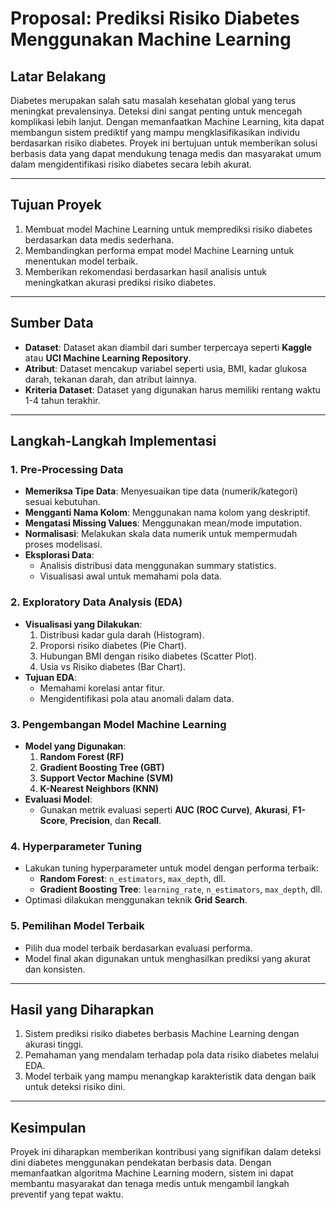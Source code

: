 # Proposal: Prediksi Risiko Diabetes Menggunakan Machine Learning

## **Latar Belakang**
Diabetes merupakan salah satu masalah kesehatan global yang terus meningkat prevalensinya. Deteksi dini sangat penting untuk mencegah komplikasi lebih lanjut. Dengan memanfaatkan Machine Learning, kita dapat membangun sistem prediktif yang mampu mengklasifikasikan individu berdasarkan risiko diabetes. Proyek ini bertujuan untuk memberikan solusi berbasis data yang dapat mendukung tenaga medis dan masyarakat umum dalam mengidentifikasi risiko diabetes secara lebih akurat.

---

## **Tujuan Proyek**
1. Membuat model Machine Learning untuk memprediksi risiko diabetes berdasarkan data medis sederhana.
2. Membandingkan performa empat model Machine Learning untuk menentukan model terbaik.
3. Memberikan rekomendasi berdasarkan hasil analisis untuk meningkatkan akurasi prediksi risiko diabetes.

---

## **Sumber Data**
- **Dataset**: Dataset akan diambil dari sumber terpercaya seperti **Kaggle** atau **UCI Machine Learning Repository**.
- **Atribut**: Dataset mencakup variabel seperti usia, BMI, kadar glukosa darah, tekanan darah, dan atribut lainnya.
- **Kriteria Dataset**: Dataset yang digunakan harus memiliki rentang waktu 1-4 tahun terakhir.

---

## **Langkah-Langkah Implementasi**

### **1. Pre-Processing Data**
- **Memeriksa Tipe Data**: Menyesuaikan tipe data (numerik/kategori) sesuai kebutuhan.
- **Mengganti Nama Kolom**: Menggunakan nama kolom yang deskriptif.
- **Mengatasi Missing Values**: Menggunakan mean/mode imputation.
- **Normalisasi**: Melakukan skala data numerik untuk mempermudah proses modelisasi.
- **Eksplorasi Data**: 
  - Analisis distribusi data menggunakan summary statistics.
  - Visualisasi awal untuk memahami pola data.

### **2. Exploratory Data Analysis (EDA)**
- **Visualisasi yang Dilakukan**:
  1. Distribusi kadar gula darah (Histogram).
  2. Proporsi risiko diabetes (Pie Chart).
  3. Hubungan BMI dengan risiko diabetes (Scatter Plot).
  4. Usia vs Risiko diabetes (Bar Chart).
- **Tujuan EDA**:
  - Memahami korelasi antar fitur.
  - Mengidentifikasi pola atau anomali dalam data.

### **3. Pengembangan Model Machine Learning**
- **Model yang Digunakan**:
  1. **Random Forest (RF)**
  2. **Gradient Boosting Tree (GBT)**
  3. **Support Vector Machine (SVM)**
  4. **K-Nearest Neighbors (KNN)**
- **Evaluasi Model**:
  - Gunakan metrik evaluasi seperti **AUC (ROC Curve)**, **Akurasi**, **F1-Score**, **Precision**, dan **Recall**.

### **4. Hyperparameter Tuning**
- Lakukan tuning hyperparameter untuk model dengan performa terbaik:
  - **Random Forest**: `n_estimators`, `max_depth`, dll.
  - **Gradient Boosting Tree**: `learning_rate`, `n_estimators`, `max_depth`, dll.
- Optimasi dilakukan menggunakan teknik **Grid Search**.

### **5. Pemilihan Model Terbaik**
- Pilih dua model terbaik berdasarkan evaluasi performa.
- Model final akan digunakan untuk menghasilkan prediksi yang akurat dan konsisten.

---

## **Hasil yang Diharapkan**
1. Sistem prediksi risiko diabetes berbasis Machine Learning dengan akurasi tinggi.
2. Pemahaman yang mendalam terhadap pola data risiko diabetes melalui EDA.
3. Model terbaik yang mampu menangkap karakteristik data dengan baik untuk deteksi risiko dini.

---

## **Kesimpulan**
Proyek ini diharapkan memberikan kontribusi yang signifikan dalam deteksi dini diabetes menggunakan pendekatan berbasis data. Dengan memanfaatkan algoritma Machine Learning modern, sistem ini dapat membantu masyarakat dan tenaga medis untuk mengambil langkah preventif yang tepat waktu.
